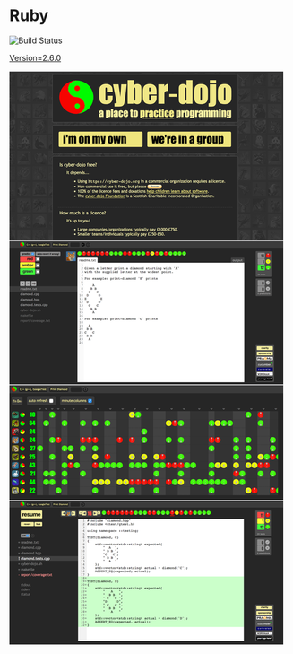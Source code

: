 # Ruby

![Build Status](https://travis-ci.org/cyber-dojo-languages/ruby.svg?branch=master)

[Version=2.6.0](https://github.com/cyber-dojo-languages/ruby/blob/master/check_version.sh)

![cyber-dojo.org home page](https://github.com/cyber-dojo/cyber-dojo/blob/master/shared/home_page_snapshot.png)
